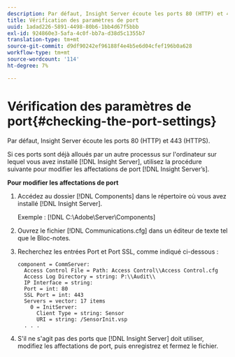 ```yaml
---
description: Par défaut, Insight Server écoute les ports 80 (HTTP) et 443 (HTTPS).
title: Vérification des paramètres de port
uuid: 1adad226-5891-4498-80b6-1bb4d67f5bbb
exl-id: 924860e3-5afa-4c0f-bb7a-d38d5c1355b7
translation-type: tm+mt
source-git-commit: d9df90242ef96188f4e4b5e6d04cfef196b0a628
workflow-type: tm+mt
source-wordcount: '114'
ht-degree: 7%

---
```


# Vérification des paramètres de port{#checking-the-port-settings}

Par défaut, Insight Server écoute les ports 80 (HTTP) et 443 (HTTPS).

Si ces ports sont déjà alloués par un autre processus sur l&#39;ordinateur sur lequel vous avez installé [!DNL Insight Server], utilisez la procédure suivante pour modifier les affectations de port [!DNL Insight Server’s].

**Pour modifier les affectations de port**

1. Accédez au dossier [!DNL Components] dans le répertoire où vous avez installé [!DNL Insight Server].

   Exemple : [!DNL C:\Adobe\Server\Components]

1. Ouvrez le fichier [!DNL Communications.cfg] dans un éditeur de texte tel que le Bloc-notes.
1. Recherchez les entrées Port et Port SSL, comme indiqué ci-dessous :

   ```
   component = CommServer: 
     Access Control File = Path: Access Control\\Access Control.cfg
     Access Log Directory = string: P:\\Audit\\
     IP Interface = string: 
     Port = int: 80
     SSL Port = int: 443
     Servers = vector: 17 items
       0 = InitServer: 
         Client Type = string: Sensor
         URI = string: /SensorInit.vsp
     . . .
   ```

1. S&#39;il ne s&#39;agit pas des ports que [!DNL Insight Server] doit utiliser, modifiez les affectations de port, puis enregistrez et fermez le fichier.
